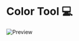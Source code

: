 # Color Tool 💻
![Preview](https://user-images.githubusercontent.com/65121631/164782846-593ed584-ae86-4d0f-9ae6-edacf810db17.png)
